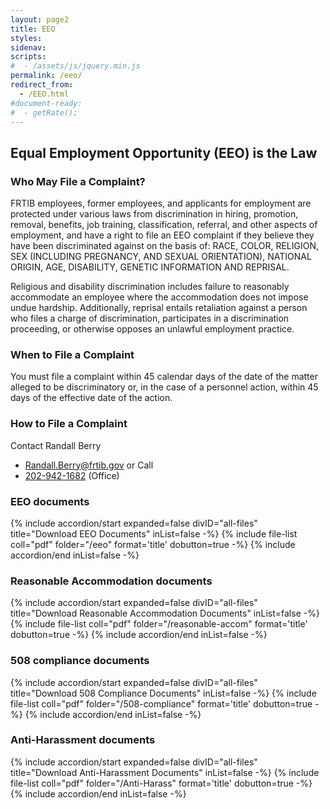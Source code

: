 ```yaml
---
layout: page2
title: EEO
styles:
sidenav:
scripts:
#  - /assets/js/jquery.min.js
permalink: /eeo/
redirect_from:
  - /EEO.html
#document-ready:
#  - getRate();
---
```


## Equal Employment Opportunity (EEO) is the Law

### Who May File a Complaint?

FRTIB employees, former employees, and applicants for employment are protected under various laws from discrimination in hiring, promotion, removal, benefits, job training, classification, referral, and other aspects of employment, and have a right to file an EEO complaint if they believe they have been discriminated against on the basis of: RACE, COLOR, RELIGION, SEX (INCLUDING PREGNANCY, AND SEXUAL ORIENTATION), NATIONAL ORIGIN, AGE, DISABILITY, GENETIC INFORMATION AND REPRISAL.

Religious and disability discrimination includes failure to reasonably accommodate an employee where the accommodation does not impose undue hardship. Additionally, reprisal entails retaliation against a person who files a charge of discrimination, participates in a discrimination proceeding, or otherwise opposes an unlawful employment practice.

### When to File a Complaint

You must file a complaint within 45 calendar days of the date of the matter alleged to be discriminatory or, in the case of a personnel action, within 45 days of the effective date of the action.

### How to File a Complaint

Contact Randall Berry <br>
* <Randall.Berry@frtib.gov> or Call
* <a href="tel:202-942-1682">202-942-1682</a> (Office)



<h3 class="usa-sr-only">EEO documents</h3>
<div class="usa-accordion">
{% include accordion/start expanded=false divID="all-files" title="Download EEO Documents" inList=false -%}
{% include file-list coll="pdf" folder="/eeo" format='title' dobutton=true -%}
{% include accordion/end  inList=false -%}

<h3 class="usa-sr-only">Reasonable Accommodation documents</h3>
<div class="usa-accordion">
{% include accordion/start expanded=false divID="all-files" title="Download Reasonable Accommodation Documents" inList=false -%}
{% include file-list coll="pdf" folder="/reasonable-accom" format='title' dobutton=true -%}
{% include accordion/end  inList=false -%}
  
<h3 class="usa-sr-only">508 compliance documents</h3>
<div class="usa-accordion">
{% include accordion/start expanded=false divID="all-files" title="Download 508 Compliance Documents" inList=false -%}
{% include file-list coll="pdf" folder="/508-compliance" format='title' dobutton=true -%}
{% include accordion/end  inList=false -%}

<h3 class="usa-sr-only">Anti-Harassment documents</h3>
<div class="usa-accordion">
{% include accordion/start expanded=false divID="all-files" title="Download Anti-Harassment Documents" inList=false -%}
{% include file-list coll="pdf" folder="/Anti-Harass" format='title' dobutton=true -%}
{% include accordion/end  inList=false -%}
</div>



<!-- CONTENT END -->
